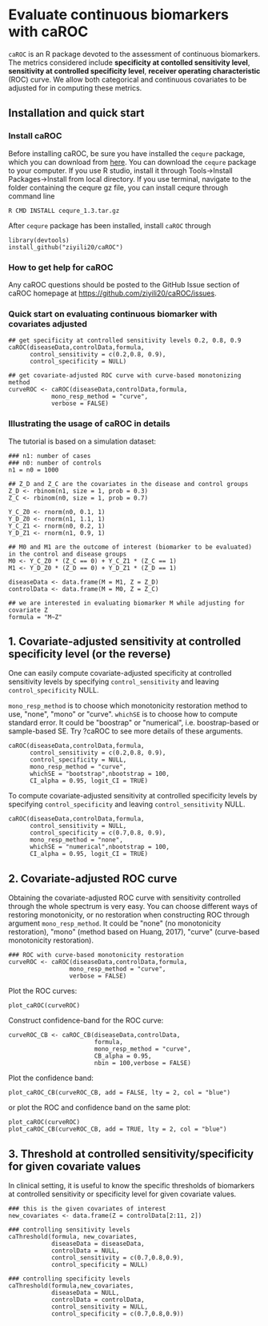 # Evaluate continuous biomarkers with caROC

`caROC` is an R package devoted to the assessment of continuous biomarkers. The metrics considered include **specificity at contolled sensitivity level**, **sensitivity at controlled specificity level**, **receiver operating characteristic** (ROC) curve. We allow both categorical and continuous covariates to be adjusted for in computing these metrics.

## Installation and quick start

### Install caROC

Before installing caROC, be sure you have installed the `cequre` package, which you can download from [here](http://web1.sph.emory.edu/users/yhuang5/software/index.html). You can download the `cequre` package to your computer. If you use R studio, install it through Tools->Install Packages->Install from local directory. If you use terminal, navigate to the folder containing the cequre gz file, you can install cequre through command line

```
R CMD INSTALL cequre_1.3.tar.gz
```

After `cequre` package has been installed, install `caROC` through

```{r install, message=FALSE, warning=FALSE}
library(devtools)
install_github("ziyili20/caROC")
```

### How to get help for caROC

Any caROC questions should be posted
to the GitHub Issue section of caROC 
homepage at https://github.com/ziyili20/caROC/issues.

### Quick start on evaluating continuous biomarker with covariates adjusted

```{r quick_start, eval = FALSE}
## get specificity at controlled sensitivity levels 0.2, 0.8, 0.9
caROC(diseaseData,controlData,formula,
      control_sensitivity = c(0.2,0.8, 0.9),
      control_specificity = NULL)
      
## get covariate-adjusted ROC curve with curve-based monotonizing method
curveROC <- caROC(diseaseData,controlData,formula,
            mono_resp_method = "curve", 
            verbose = FALSE)
```

### Illustrating the usage of caROC in details

The tutorial is based on a simulation dataset:

```{r getdata, eval = FALSE}
### n1: number of cases
### n0: number of controls
n1 = n0 = 1000

## Z_D and Z_C are the covariates in the disease and control groups
Z_D <- rbinom(n1, size = 1, prob = 0.3)
Z_C <- rbinom(n0, size = 1, prob = 0.7)

Y_C_Z0 <- rnorm(n0, 0.1, 1)
Y_D_Z0 <- rnorm(n1, 1.1, 1)
Y_C_Z1 <- rnorm(n0, 0.2, 1)
Y_D_Z1 <- rnorm(n1, 0.9, 1)

## M0 and M1 are the outcome of interest (biomarker to be evaluated) in the control and disease groups
M0 <- Y_C_Z0 * (Z_C == 0) + Y_C_Z1 * (Z_C == 1)
M1 <- Y_D_Z0 * (Z_D == 0) + Y_D_Z1 * (Z_D == 1)

diseaseData <- data.frame(M = M1, Z = Z_D)
controlData <- data.frame(M = M0, Z = Z_C)

## we are interested in evaluating biomarker M while adjusting for covariate Z
formula = "M~Z"
```

## 1. Covariate-adjusted sensitivity at controlled specificity level (or the reverse)


One can easily compute covariate-adjusted specificity at controlled sensitivity levels by specifying `control_sensitivity` and leaving `control_specificity` NULL. 

`mono_resp_method` is to choose which monotonicity restoration method to use, "none", "mono" or "curve". `whichSE` is to choose how to compute standard error. It could be "boostrap" or "numerical", i.e. boostrap-based or sample-based SE. Try ?caROC to see more details of these arguments.

```{r controlspec}
caROC(diseaseData,controlData,formula,
      control_sensitivity = c(0.2,0.8, 0.9),
      control_specificity = NULL,
      mono_resp_method = "curve",
      whichSE = "bootstrap",nbootstrap = 100,
      CI_alpha = 0.95, logit_CI = TRUE)
```

To compute covariate-adjusted sensitivity at controlled specificity levels by specifying `control_specificity` and leaving `control_sensitivity` NULL. 

```{r controlsens}
caROC(diseaseData,controlData,formula,
      control_sensitivity = NULL,
      control_specificity = c(0.7,0.8, 0.9),
      mono_resp_method = "none",
      whichSE = "numerical",nbootstrap = 100,
      CI_alpha = 0.95, logit_CI = TRUE)
```

## 2. Covariate-adjusted ROC curve

Obtaining the covariate-adjusted ROC curve with sensitivity controlled through the whole spectrum is very easy. You can choose different ways of restoring monotonicity, or no restoration when constructing ROC through argument `mono_resp_method`. It could be "none" (no monotonicity restoration), "mono" (method based on Huang, 2017), "curve" (curve-based monotonicity restoration). 

```{r ROC}
### ROC with curve-based monotonicity restoration
curveROC <- caROC(diseaseData,controlData,formula,
                 mono_resp_method = "curve", 
                 verbose = FALSE)
```

Plot the ROC curves:

```{r plotROC}
plot_caROC(curveROC)
```

Construct confidence-band for the ROC curve:

```{r ROC}
curveROC_CB <- caROC_CB(diseaseData,controlData,
						formula, 
						mono_resp_method = "curve",
						CB_alpha = 0.95,
						nbin = 100,verbose = FALSE)
 ```   
 
Plot the confidence band:

```{r plotROCband}
plot_caROC_CB(curveROC_CB, add = FALSE, lty = 2, col = "blue")                   
```

or plot the ROC and confidence band on the same plot:

```{r plotROCband}
plot_caROC(curveROC)
plot_caROC_CB(curveROC_CB, add = TRUE, lty = 2, col = "blue")
```

## 3. Threshold at controlled sensitivity/specificity for given covariate values

In clinical setting, it is useful to know the specific thresholds of biomarkers at controlled sensitivity or specificity level for given covariate values.

```{r treshold}
### this is the given covariates of interest
new_covariates <- data.frame(Z = controlData[2:11, 2])

### controlling sensitivity levels
caThreshold(formula, new_covariates,
            diseaseData = diseaseData,
            controlData = NULL,
            control_sensitivity = c(0.7,0.8,0.9),
            control_specificity = NULL)
            
### controlling specificity levels
caThreshold(formula,new_covariates,
            diseaseData = NULL,
            controlData = controlData,
            control_sensitivity = NULL,
            control_specificity = c(0.7,0.8,0.9))
```




